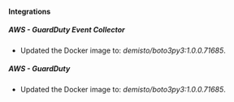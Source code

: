 #### Integrations
##### AWS - GuardDuty Event Collector
- Updated the Docker image to: *demisto/boto3py3:1.0.0.71685*.
##### AWS - GuardDuty
- Updated the Docker image to: *demisto/boto3py3:1.0.0.71685*.
